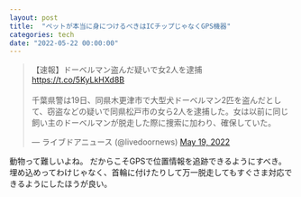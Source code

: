 ```yaml
---
layout: post
title:  "ペットが本当に身につけるべきはICチップじゃなくGPS機器"
categories: tech
date: "2022-05-22 00:00:00"
---
```


<blockquote class="twitter-tweet tw-align-center"><p lang="ja" dir="ltr">【速報】ドーベルマン盗んだ疑いで女2人を逮捕<a href="https://t.co/5KyLkHXd8B">https://t.co/5KyLkHXd8B</a><br><br>千葉県警は19日、同県木更津市で大型犬ドーベルマン2匹を盗んだとして、窃盗などの疑いで同県松戸市の女ら2人を逮捕した。女は以前に同じ飼い主のドーベルマンが脱走した際に捜索に加わり、確保していた。</p>&mdash; ライブドアニュース (@livedoornews) <a href="https://twitter.com/livedoornews/status/1527176538990342145?ref_src=twsrc%5Etfw">May 19, 2022</a></blockquote> <script async src="https://platform.twitter.com/widgets.js" charset="utf-8"></script>

動物って難しいよね。
だからこそGPSで位置情報を追跡できるようにすべき。
埋め込めってわけじゃなく、首輪に付けたりして万一脱走してもすぐさま対応できるようにしたほうが良い。
